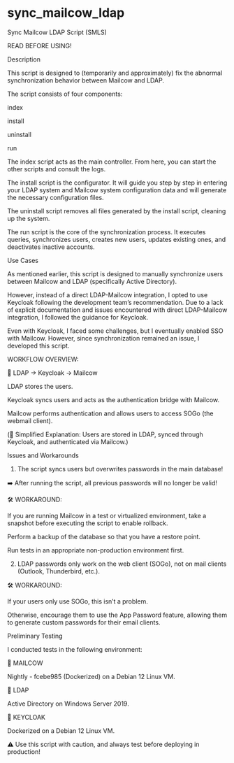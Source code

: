 # sync_mailcow_ldap
Sync Mailcow LDAP Script (SMLS)

READ BEFORE USING!

Description

This script is designed to (temporarily and approximately) fix the abnormal synchronization behavior between Mailcow and LDAP.

The script consists of four components:

index

install

uninstall

run

The index script acts as the main controller. From here, you can start the other scripts and consult the logs.

The install script is the configurator. It will guide you step by step in entering your LDAP system and Mailcow system configuration data and will generate the necessary configuration files.

The uninstall script removes all files generated by the install script, cleaning up the system.

The run script is the core of the synchronization process. It executes queries, synchronizes users, creates new users, updates existing ones, and deactivates inactive accounts.

Use Cases

As mentioned earlier, this script is designed to manually synchronize users between Mailcow and LDAP (specifically Active Directory).

However, instead of a direct LDAP-Mailcow integration, I opted to use Keycloak following the development team’s recommendation. Due to a lack of explicit documentation and issues encountered with direct LDAP-Mailcow integration, I followed the guidance for Keycloak.

Even with Keycloak, I faced some challenges, but I eventually enabled SSO with Mailcow. However, since synchronization remained an issue, I developed this script.

WORKFLOW OVERVIEW:

📌 LDAP → Keycloak → Mailcow

LDAP stores the users.

Keycloak syncs users and acts as the authentication bridge with Mailcow.

Mailcow performs authentication and allows users to access SOGo (the webmail client).

(📌 Simplified Explanation: Users are stored in LDAP, synced through Keycloak, and authenticated via Mailcow.)

Issues and Workarounds

1) The script syncs users but overwrites passwords in the main database!

➡️ After running the script, all previous passwords will no longer be valid!

🛠 WORKAROUND:

If you are running Mailcow in a test or virtualized environment, take a snapshot before executing the script to enable rollback.

Perform a backup of the database so that you have a restore point.

Run tests in an appropriate non-production environment first.

2) LDAP passwords only work on the web client (SOGo), not on mail clients (Outlook, Thunderbird, etc.).

🛠 WORKAROUND:

If your users only use SOGo, this isn’t a problem.

Otherwise, encourage them to use the App Password feature, allowing them to generate custom passwords for their email clients.

Preliminary Testing

I conducted tests in the following environment:

📌 MAILCOW

Nightly - fcebe985 (Dockerized) on a Debian 12 Linux VM.

📌 LDAP

Active Directory on Windows Server 2019.

📌 KEYCLOAK

Dockerized on a Debian 12 Linux VM.

⚠️ Use this script with caution, and always test before deploying in production!

